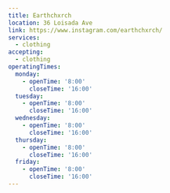 ```yaml
---
title: Earthchxrch
location: 36 Loisada Ave
link: https://www.instagram.com/earthchxrch/
services:
  - clothing
accepting:
  - clothing
operatingTimes:
  monday:
    - openTime: '8:00'
      closeTime: '16:00'
  tuesday:
    - openTime: '8:00'
      closeTime: '16:00'
  wednesday:
    - openTime: '8:00'
      closeTime: '16:00'
  thursday:
    - openTime: '8:00'
      closeTime: '16:00'
  friday:
    - openTime: '8:00'
      closeTime: '16:00'
---
```

